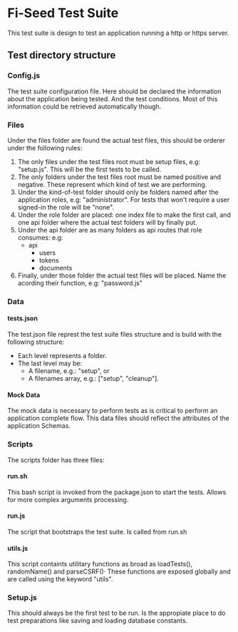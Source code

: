 # Fi-Seed Test Suite
This test suite is design to test an application running a http or https server.

## Test directory structure

### Config.js
The test suite configuration file. Here should be declared the information about the application being tested. And the test conditions. Most of this information could be retrieved automatically though.

### Files
Under the files folder are found the actual test files, this should be orderer under the following rules: 
  1. The only files under the test files root must be setup files, e.g: "setup.js". This will be the first tests to be called.
  2. The only folders under the test files root must be named positive and negative. These represent which kind of test we are performing.
  3. Under the kind-of-test folder should only be folders named after the application roles, e.g: "administrator". For tests that won't require a user signed-in the role will be "none". 
  4. Under the role folder are placed: one index file to make the first call, and one api folder where the actual test folders will by finally put. 
  5. Under the api folder are as many folders as api routes that role consumes: e.g:
      - api
        - users
        - tokens
        - documents
  6. Finally, under those folder the actual test files will be placed. Name the acording their function, e.g: "password.js"


### Data

#### tests.json
 The test.json file represt the test suite files structure and is build with the following structure: 
   - Each level represents a folder.
   - The last level may be: 
     - A filename, e.g.: "setup", or
     - A filenames array, e.g.: ["setup", "cleanup"]. 

#### Mock Data
The mock data is necessary to perform tests as is critical to perform an application complete flow. 
This data files should reflect the attributes of the application Schemas. 

### Scripts
The scripts folder has three files: 
 
#### run.sh 
This bash script is invoked from the package.json to start the tests. Allows for more complex arguments processing.

#### run.js 
The script that bootstraps the test suite. Is called from run.sh

#### utils.js 
This script containts utilitary functions as broad as loadTests(), randomName() and parseCSRF()· These functions are exposed globally and are called using the keyword "utils".

### Setup.js
This should always be the first test to be run. Is the appropiate place to do test preparations like saving and loading database constants.
